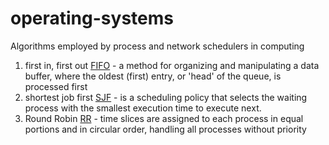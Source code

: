# operating-systems
Algorithms employed by process and network schedulers in computing

1. first in, first out [FIFO](https://github.com/BnkColon/operating-systems/blob/master/fifo.py) - a method for organizing and manipulating a data buffer, where the oldest (first) entry, or 'head' of the queue, is processed first
2. shortest job first [SJF](https://github.com/BnkColon/operating-systems/blob/master/sjf.py) - is a scheduling policy that selects the waiting process with the smallest execution time to execute next.
3. Round Robin [RR](https://github.com/BnkColon/operating-systems/blob/master/rr.py) -  time slices are assigned to each process in equal portions and in circular order, handling all processes without priority
